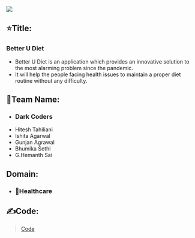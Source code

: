 <img src="https://github.com/HemanthSai7/DarkCoders/blob/main/Dark%20Coders/images/diet-platter-13.jpg"></img>

## ⭐Title:
   ### Better U Diet
   - Better U Diet is an application which provides an innovative solution to the most alarming problem since the pandemic.
   - It will help the people facing health issues to maintain a proper diet routine without any difficulty.

## 📝Team Name: 
- ### Dark Coders
- Hitesh Tahiliani
- Ishita Agarwal 
- Gunjan Agrawal
- Bhumika Sethi
- G.Hemanth Sai

## Domain:
- ### 🏥Healthcare

## ✍Code:
> [Code](https://github.com/HemanthSai7/DarkCoders/tree/main/Dark%20Coders)
